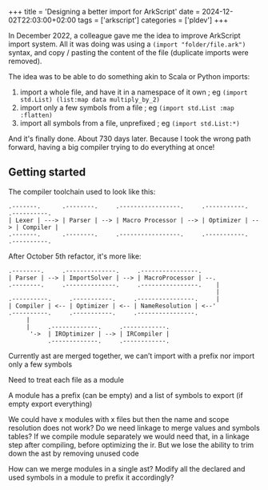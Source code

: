 +++
title = 'Designing a better import for ArkScript'
date = 2024-12-02T22:03:00+02:00
tags = ['arkscript']
categories = ['pldev']
+++

In December 2022, a colleague gave me the idea to improve ArkScript import system. All it was doing was using a `(import "folder/file.ark")` syntax, and copy / pasting the content of the file (duplicate imports were removed).

The idea was to be able to do something akin to Scala or Python imports:

1. import a whole file, and have it in a namespace of it own ; eg `(import std.List) (list:map data multiply_by_2)`
2. import only a few symbols from a file ; eg `(import std.List :map :flatten)`
3. import all symbols from a file, unprefixed ; eg `(import std.List:*)`

And it's finally done. About 730 days later. Because I took the wrong path forward, having a big compiler trying to do everything at once!

## Getting started

The compiler toolchain used to look like this:

```goat
.-------.      .--------.     .-----------------.     .-----------.     .----------.
| Lexer | ---> | Parser | --> | Macro Processor | --> | Optimizer | --> | Compiler |
.-------.      .--------.     .-----------------.     .-----------.     .----------.
```

After October 5th refactor, it's more like:

```goat
.--------.     .--------------.     .----------------.
| Parser | --> | ImportSolver | --> | MacroProcessor | --.
.--------.     .--------------.     .----------------.    |
                                                          |
.----------.     .-----------.     .----------------.     |
| Compiler | <-- | Optimizer | <-- | NameResolution | <--'
.----------.     .-----------.     .----------------.
     |
     |     .-------------.     .------------.
      '->  | IROptimizer | --> | IRCompiler |
           .-------------.     .------------.
```

Currently ast are merged together, we can’t import with a prefix nor import only a few symbols

Need to treat each file as a module

A module has a prefix (can be empty) and a list of symbols to export (if empty export everything)

We could have x modules with x files but then the name and scope resolution does not work? Do we need linkage to merge values and symbols tables? If we compile module separately we would need that, in a linkage step after compiling, before optimizing the ir. But we lose the ability to trim down the ast by removing unused code

How can we merge modules in a single ast? Modify all the declared and used symbols in a module to prefix it accordingly?
